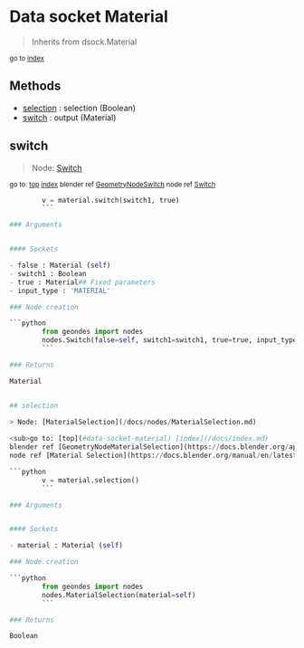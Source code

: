 
# Data socket Material

> Inherits from dsock.Material
  
<sub>go to [index](/docs/index.md)</sub>



## Methods

- [selection](#selection) : selection (Boolean)
- [switch](#switch) : output (Material)

## switch

> Node: [Switch](/docs/nodes/Switch.md)
  
<sub>go to: [top](#data-socket-material) [index](/docs/index.md)
blender ref [GeometryNodeSwitch](https://docs.blender.org/api/current/bpy.types.GeometryNodeSwitch.html)
node ref [Switch](https://docs.blender.org/manual/en/latest/modeling/geometry_nodes/utilities/switch.html) </sub>

```python
        v = material.switch(switch1, true)
        ```

### Arguments


#### Sockets

- false : Material (self)
- switch1 : Boolean
- true : Material## Fixed parameters
- input_type : 'MATERIAL'

### Node creation

```python
        from geondes import nodes
        nodes.Switch(false=self, switch1=switch1, true=true, input_type='MATERIAL')
        ```

### Returns

Material


## selection

> Node: [MaterialSelection](/docs/nodes/MaterialSelection.md)
  
<sub>go to: [top](#data-socket-material) [index](/docs/index.md)
blender ref [GeometryNodeMaterialSelection](https://docs.blender.org/api/current/bpy.types.GeometryNodeMaterialSelection.html)
node ref [Material Selection](https://docs.blender.org/manual/en/latest/modeling/geometry_nodes/material/material_selection.html) </sub>

```python
        v = material.selection()
        ```

### Arguments


#### Sockets

- material : Material (self)

### Node creation

```python
        from geondes import nodes
        nodes.MaterialSelection(material=self)
        ```

### Returns

Boolean

